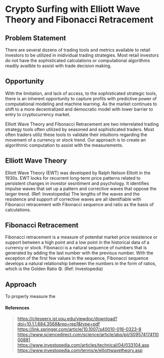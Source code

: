 # Crypto Surfing with Elliott Wave Theory and Fibonacci Retracement 

## Problem Statement
There are several dozens of trading tools and metrics available to retail investors to be utilized in inidividual trading strategies. Most retail investors do not have the sophisticated calculations or computational algorithms readily availble to assist with trade decision making. 

## Opportunity
With the limitation, and lack of access, to the sophisticated strategic tools, there is an inherent opportunity to capture profits with predictive power of computational modeling and machine learning. As the market continues to shift to a more decentralized and democratic model with lower barrier to entry to cryptocurrency market.

Elliott Wave Theory and Fibonacci Retracement are two interrelated trading strategy tools often utilized by seasoned and sophisticated traders. Most often traders utiliz these tools to validate their intuitions regarding the movement of a currency or stock trend. Our approach is to create an algorithmic computation to assist with the measurements.

## Elliott Wave Theory
Elliott Wave Theory (EWT) was developed by Ralph Nelson Elliott in the 1930s. EWT looks for recurrent long-term price patterns related to persistent changes in investor sesntiment and psychology. It identifies impulse waves that set up a pattern and corrective waves that oppose the larger trend. (Ref: Investopedia) The lengths of the waves and the resistence and support of corrective waves are all identifiable with Fibonacci retracement with Fibonacci sequence and ratio as the basis of calculations. 

## Fibonacci Retracement 
Fibonacci retracement is a measure of potential market price resistence or support between a high point and a low point in the historical data of a currency or stock. Fibonacci is a natural sequence of numbers that is generated by adding the last number with the previous number. With the exception of the first few values in the sequence, Fibonacci sequence develops a natural relationship between the numbers in the form of ratios, which is the Golden Ratio Φ. (Ref: Investopedia)

## Approach
To properly measure the 


#### References
> https://citeseerx.ist.psu.edu/viewdoc/download?doi=10.1.1.684.3568&rep=rep1&type=pdf
> https://link.springer.com/article/10.1007/s40010-016-0323-8
> https://www.sciencedirect.com/science/article/abs/pii/S0957417411000881
> https://www.investopedia.com/articles/technical/04/033104.asp
https://www.investopedia.com/terms/e/elliottwavetheory.asp